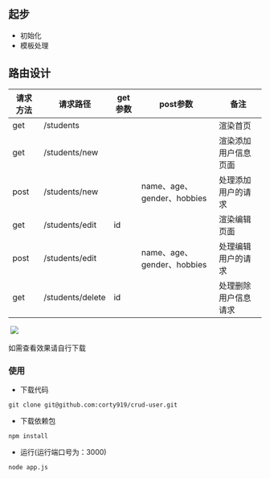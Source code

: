 ## 起步

- 初始化
- 模板处理

## 路由设计 

| 请求方法 | 请求路径         | get参数 | post参数                   | 备注                 |
| -------- | ---------------- | ------- | -------------------------- | -------------------- |
| get      | /students        |         |                            | 渲染首页             |
| get     | /students/new    |         |                            | 渲染添加用户信息页面 |
| post     | /students/new        |         | name、age、gender、hobbies | 处理添加用户的请求   |
| get      | /students/edit   | id      |                            | 渲染编辑页面         |
| post     | /students/edit   |         | name、age、gender、hobbies | 处理编辑用户的请求   |
| get       | /students/delete | id      |                            | 处理删除用户信息请求 |

​	![](C:\Users\86137\Desktop\1587225991(1).jpg)

如需查看效果请自行下载

### 使用

- 下载代码

```
git clone git@github.com:corty919/crud-user.git
```

- 下载依赖包

```
npm install 
```

- 运行(运行端口号为：3000)

```
node app.js
```

